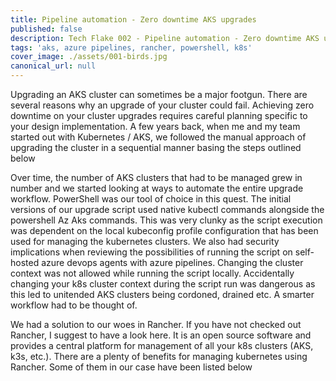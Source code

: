 ```yaml
---
title: Pipeline automation - Zero downtime AKS upgrades
published: false
description: Tech Flake 002 - Pipeline automation - Zero downtime AKS upgrades
tags: 'aks, azure pipelines, rancher, powershell, k8s'
cover_image: ./assets/001-birds.jpg
canonical_url: null
---
```


Upgrading an AKS cluster can sometimes be a major footgun. There are several reasons why an upgrade of your cluster could fail. Achieving zero downtime on your cluster upgrades requires careful planning specific to your design implementation. A few years back, when me and my team started out with Kubernetes / AKS, we followed the manual approach of upgrading the cluster in a sequential manner basing the steps outlined below

<!-- - Upgrade the AKS control plane.
- Add temporary buffer nodes.
- Cordon the original nodes.
- Restart all user deployments so that the pods are moved to temporary nodes.
- Drain the original nodes.
- Upgrade the original nodes.
- Cordon the buffer nodes.
- Restart all user deployments so that the pods move back to original nodes.
- Drain the buffer nodes.
- Delete the buffer nodes. -->

<!-- This workflow was an outcome of reading this post and it helped avoid downtime for our applications whilst performing the cluster upgrades as we had better control over the upgrade process all the way. We did not want to use the az aks upgrade command for the upgrades as this was noted to fail twice during our pilot tests in acceptance. There was the feeling of not being in control with this approach. Also back then while we were still on k8s version 1.18, our windows containerized workloads were very bulky with container images over 6Gi in size. This resulted in substantial downtime for our applications when upgrades failed midway as images had to be downloaded newly before the containers could be instantiated during the upgrade process. Automatic upgrade was obviously something that we did not want to implement in our setup for similar reasons too. As I previously remarked, there are many reasons that could result in a cluster ugrade failure. Some of these in our case have been listed below -->

<!-- - deleted Azure Container Registry (ACR) images for user deployments, applications in k8s.
- known node drain failure limitation when having a single pod replica in a deployment with Pod Disruption Budget (pdb) configuration.
- deprecated APIs for workloads that were not tested before the upgrade.
- compatibility issues. The new version of AKS may introduce changes that are not compatible with your existing workloads, applications, or configurations.  -->

Over time, the number of AKS clusters that had to be managed grew in number and we started looking at ways to automate the entire upgrade workflow. PowerShell was our tool of choice in this quest. The initial versions of our upgrade script used native kubectl commands alongside the powershell Az Aks commands. This was very clunky as the script execution was dependent on the local kubeconfig profile configuration that has been used for managing the kubernetes clusters. We also had security implications when reviewing the possibilities of running the script on self-hosted azure devops agents with azure pipelines. Changing the cluster context was not allowed while running the script locally. Accidentally changing your k8s cluster context during the script run was dangerous as this led to unitended AKS clusters being cordoned, drained etc. A smarter workflow had to be thought of.

We had a solution to our woes in Rancher. If you have not checked out Rancher, I suggest to have a look here. It is an open source software and provides a central platform for management of all your k8s clusters (AKS, k3s, etc.). There are a plenty of benefits for managing kubernetes using Rancher. Some of them in our case have been listed below

<!-- - Rancher APIs can be used for automating all kubernetes actions possible with kubectl by querying against a single URL. This enabled us to build PowerShell functions for kubectl actions by leveraging REST commands. Our setup includes 2 Rancher instances to manage acceptance and production environments individually.
Rancher environment could be isolated to the office network IP ranges and this would enable secure accessibility for Rancher UI and API.
- Rancher integrates well with Azure AD. This eased RBAC management within kubernetes. Access could be granted to the developer teams with custom access permissions without having to worry about the security risk with kubeconfig files.
- Rancher provides an integrated shell which could be used for running kubectl commands for troubleshooting.
-  -->